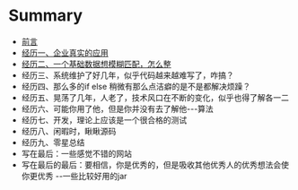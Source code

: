 # Summary

* [前言](README.md)
* [经历一、企业真实的应用](第一章.md)
* [经历二、一个基础数据想模糊匹配，怎么整](jing-li-er-3001-yi-ge-ji-chu-shu-ju-xiang-mo-hu-pi-pei-ff0c-zen-yao-zheng.md)
* 经历三、系统维护了好几年，似乎代码越来越难写了，咋搞？
* 经历四、那么多的if else 稍微有那么点洁癖的是不是都解决烦躁？
* 经历五、晃荡了几年，人老了，技术风口在不断的变化，似乎也得了解各一二
* 经历六、可能你用了他，但是你并没有去了解他---算法
* 经历七、开发，理论上应该是一个很合格的测试
* 经历八、闲暇时，瞅瞅源码
* 经历九、零星总结
* 写在最后：一些感觉不错的网站
* 写在最后的最后：要相信，你是优秀的，但是吸收其他优秀人的优秀想法会使你更优秀 --一些比较好用的jar

